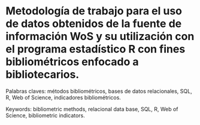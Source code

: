Metodología de trabajo para el uso de datos obtenidos de la fuente de información WoS y su utilización con el programa estadístico R con fines bibliométricos enfocado a bibliotecarios.
========================================================
Palabras claves: métodos bibliométricos, bases de datos relacionales, SQL, R, Web of Science, indicadores bibliométricos. 

Keywords: bibliometric methods, relacional data base, SQL, R, Web of Science, bibliometric indicators.

